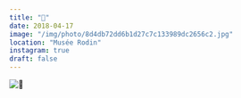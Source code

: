 ```yaml
---
title: "🌿"
date: 2018-04-17
image: "/img/photo/8d4db72dd6b1d27c7c133989dc2656c2.jpg"
location: "Musée Rodin"
instagram: true
draft: false
---
```


![🌿](/img/photo/8d4db72dd6b1d27c7c133989dc2656c2.jpg)
